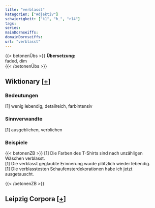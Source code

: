 ```yaml
---
title: "verblasst"
kategorien: ["Adjektiv"]
schwierigkeit: ["k1", "h_", "r14"]
tags:
series:
mainDornseiffs:
domainDornseiffs:
url: "verblasst"
---
```


{{< betonenÜbs >}}
**Übersetzung:**  
faded, dim  
{{< /betonenÜbs >}}

## Wiktionary [[+](https://de.wiktionary.org/wiki/verblasst)]

### Bedeutungen
[1] wenig lebendig, detailreich, farbintensiv  

### Sinnverwandte
[1] ausgeblichen, verblichen  

### Beispiele
{{< betonenZB >}}
[1] Die Farben des T-Shirts sind nach unzähligen Wäschen verblasst.  
[1] Die verblasst geglaubte Erinnerung wurde plötzlich wieder lebendig.  
[1] Die verblasstesten Schaufensterdekorationen habe ich jetzt ausgetauscht.  

{{< /betonenZB >}}

## Leipzig Corpora [[+](https://corpora.uni-leipzig.de/en/res?word=verblasst&corpusId=deu_newscrawl-public_2018)]

